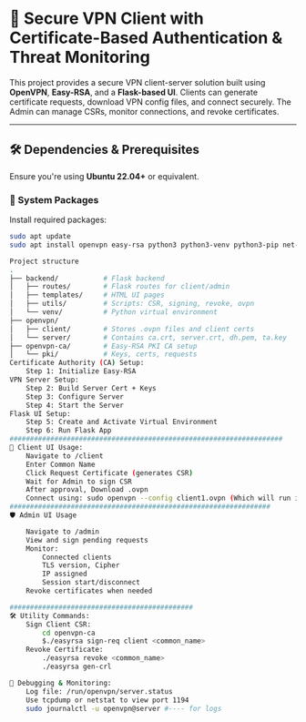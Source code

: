 # 🔐 Secure VPN Client with Certificate-Based Authentication & Threat Monitoring

This project provides a secure VPN client-server solution built using **OpenVPN**, **Easy-RSA**, and a **Flask-based UI**. Clients can generate certificate requests, download VPN config files, and connect securely. The Admin can manage CSRs, monitor connections, and revoke certificates.

---

## 🛠️ Dependencies & Prerequisites

Ensure you're using **Ubuntu 22.04+** or equivalent.

### 🔧 System Packages
Install required packages:
```bash
sudo apt update
sudo apt install openvpn easy-rsa python3 python3-venv python3-pip net-tools

Project structure
.
├── backend/           # Flask backend
│   ├── routes/        # Flask routes for client/admin
│   ├── templates/     # HTML UI pages
│   ├── utils/         # Scripts: CSR, signing, revoke, ovpn
│   └── venv/          # Python virtual environment
├── openvpn/
│   ├── client/        # Stores .ovpn files and client certs
│   └── server/        # Contains ca.crt, server.crt, dh.pem, ta.key
├── openvpn-ca/        # Easy-RSA PKI CA setup
│   └── pki/           # Keys, certs, requests
Certificate Authority (CA) Setup:
    Step 1: Initialize Easy-RSA
VPN Server Setup:
    Step 2: Build Server Cert + Keys
    Step 3: Configure Server
    Step 4: Start the Server
Flask UI Setup:
    Step 5: Create and Activate Virtual Environment
    Step 6: Run Flask App
###################################################################
👤 Client UI Usage:
    Navigate to /client
    Enter Common Name
    Click Request Certificate (generates CSR)
    Wait for Admin to sign CSR
    After approval, Download .ovpn
    Connect using: sudo openvpn --config client1.ovpn (Which will run in backend from UI)
################################################################
🛡️ Admin UI Usage

    Navigate to /admin
    View and sign pending requests
    Monitor:
        Connected clients
        TLS version, Cipher
        IP assigned
        Session start/disconnect
    Revoke certificates when needed

#############################################
🛠️ Utility Commands:
    Sign Client CSR: 
        cd openvpn-ca
        $./easyrsa sign-req client <common_name>
    Revoke Certificate:
        ./easyrsa revoke <common_name>
        ./easyrsa gen-crl

🧪 Debugging & Monitoring:
    Log file: /run/openvpn/server.status
    Use tcpdump or netstat to view port 1194
    sudo journalctl -u openvpn@server #---- for logs


